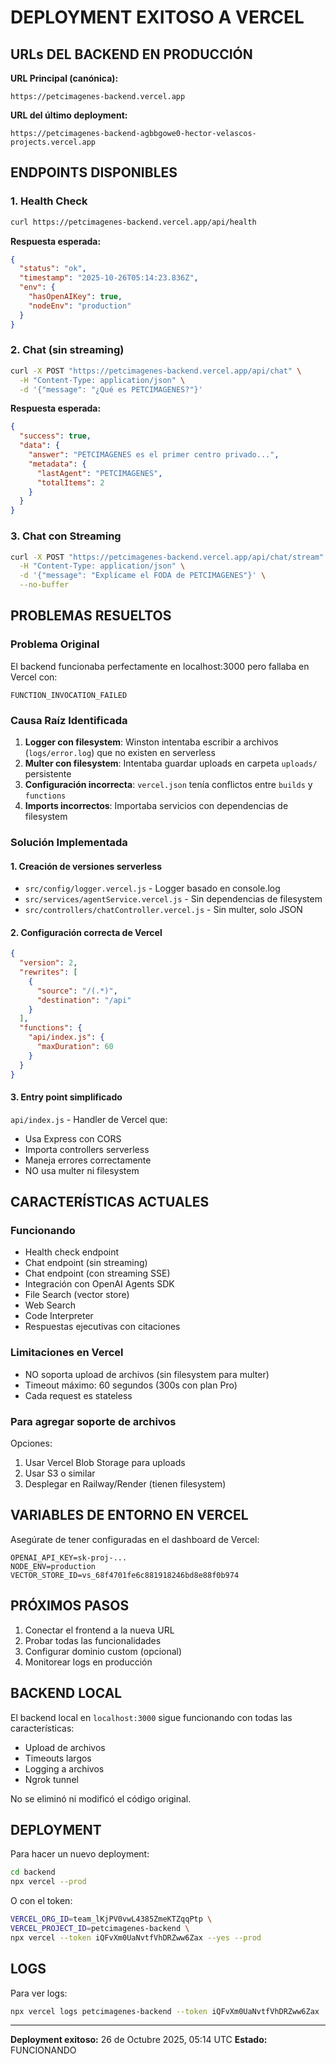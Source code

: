# DEPLOYMENT EXITOSO A VERCEL

## URLs DEL BACKEND EN PRODUCCIÓN

**URL Principal (canónica):**
```
https://petcimagenes-backend.vercel.app
```

**URL del último deployment:**
```
https://petcimagenes-backend-agbbgowe0-hector-velascos-projects.vercel.app
```

## ENDPOINTS DISPONIBLES

### 1. Health Check
```bash
curl https://petcimagenes-backend.vercel.app/api/health
```

**Respuesta esperada:**
```json
{
  "status": "ok",
  "timestamp": "2025-10-26T05:14:23.836Z",
  "env": {
    "hasOpenAIKey": true,
    "nodeEnv": "production"
  }
}
```

### 2. Chat (sin streaming)
```bash
curl -X POST "https://petcimagenes-backend.vercel.app/api/chat" \
  -H "Content-Type: application/json" \
  -d '{"message": "¿Qué es PETCIMAGENES?"}'
```

**Respuesta esperada:**
```json
{
  "success": true,
  "data": {
    "answer": "PETCIMAGENES es el primer centro privado...",
    "metadata": {
      "lastAgent": "PETCIMAGENES",
      "totalItems": 2
    }
  }
}
```

### 3. Chat con Streaming
```bash
curl -X POST "https://petcimagenes-backend.vercel.app/api/chat/stream" \
  -H "Content-Type: application/json" \
  -d '{"message": "Explícame el FODA de PETCIMAGENES"}' \
  --no-buffer
```

## PROBLEMAS RESUELTOS

### Problema Original
El backend funcionaba perfectamente en localhost:3000 pero fallaba en Vercel con:
```
FUNCTION_INVOCATION_FAILED
```

### Causa Raíz Identificada
1. **Logger con filesystem**: Winston intentaba escribir a archivos (`logs/error.log`) que no existen en serverless
2. **Multer con filesystem**: Intentaba guardar uploads en carpeta `uploads/` persistente
3. **Configuración incorrecta**: `vercel.json` tenía conflictos entre `builds` y `functions`
4. **Imports incorrectos**: Importaba servicios con dependencias de filesystem

### Solución Implementada

#### 1. Creación de versiones serverless
- `src/config/logger.vercel.js` - Logger basado en console.log
- `src/services/agentService.vercel.js` - Sin dependencias de filesystem
- `src/controllers/chatController.vercel.js` - Sin multer, solo JSON

#### 2. Configuración correcta de Vercel
```json
{
  "version": 2,
  "rewrites": [
    {
      "source": "/(.*)",
      "destination": "/api"
    }
  ],
  "functions": {
    "api/index.js": {
      "maxDuration": 60
    }
  }
}
```

#### 3. Entry point simplificado
`api/index.js` - Handler de Vercel que:
- Usa Express con CORS
- Importa controllers serverless
- Maneja errores correctamente
- NO usa multer ni filesystem

## CARACTERÍSTICAS ACTUALES

### Funcionando
- Health check endpoint
- Chat endpoint (sin streaming)
- Chat endpoint (con streaming SSE)
- Integración con OpenAI Agents SDK
- File Search (vector store)
- Web Search
- Code Interpreter
- Respuestas ejecutivas con citaciones

### Limitaciones en Vercel
- NO soporta upload de archivos (sin filesystem para multer)
- Timeout máximo: 60 segundos (300s con plan Pro)
- Cada request es stateless

### Para agregar soporte de archivos
Opciones:
1. Usar Vercel Blob Storage para uploads
2. Usar S3 o similar
3. Desplegar en Railway/Render (tienen filesystem)

## VARIABLES DE ENTORNO EN VERCEL

Asegúrate de tener configuradas en el dashboard de Vercel:
```
OPENAI_API_KEY=sk-proj-...
NODE_ENV=production
VECTOR_STORE_ID=vs_68f4701fe6c881918246bd8e88f0b974
```

## PRÓXIMOS PASOS

1. Conectar el frontend a la nueva URL
2. Probar todas las funcionalidades
3. Configurar dominio custom (opcional)
4. Monitorear logs en producción

## BACKEND LOCAL

El backend local en `localhost:3000` sigue funcionando con todas las características:
- Upload de archivos
- Timeouts largos
- Logging a archivos
- Ngrok tunnel

No se eliminó ni modificó el código original.

## DEPLOYMENT

Para hacer un nuevo deployment:
```bash
cd backend
npx vercel --prod
```

O con el token:
```bash
VERCEL_ORG_ID=team_lKjPV0vwL4385ZmeKTZqqPtp \
VERCEL_PROJECT_ID=petcimagenes-backend \
npx vercel --token iQFvXm0UaNvtfVhDRZww6Zax --yes --prod
```

## LOGS

Para ver logs:
```bash
npx vercel logs petcimagenes-backend --token iQFvXm0UaNvtfVhDRZww6Zax
```

---

**Deployment exitoso:** 26 de Octubre 2025, 05:14 UTC
**Estado:** FUNCIONANDO
